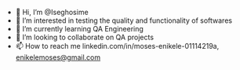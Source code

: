 - 👋 Hi, I’m @Iseghosime
- 👀 I’m interested in testing the quality and functionality of softwares
- 🌱 I’m currently learning QA Engineering
- 💞️ I’m looking to collaborate on QA projects
- 📫 How to reach me linkedin.com/in/moses-enikele-01114219a, enikelemoses@gmail.com

<!---
Iseghosime/Iseghosime is a ✨ special ✨ repository because its `README.md` (this file) appears on your GitHub profile.
You can click the Preview link to take a look at your changes.
--->
